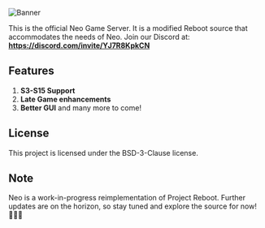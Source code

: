 ![Banner](https://cdn.discordapp.com/attachments/1184422370262401055/1240671939329265715/Neo_20240516_163711_0000.png?ex=66476948&is=664617c8&hm=94d83b722950d9b51b5190d5f02ea255625f15dd5d5560b58bcc82d3778d2974&)

This is the official Neo Game Server. It is a modified Reboot source that accommodates the needs of Neo. Join our Discord at: **https://discord.com/invite/YJ7R8KpkCN**

## Features

1. **S3-S15 Support**
2. **Late Game enhancements**
3. **Better GUI**
and many more to come!

## License

This project is licensed under the BSD-3-Clause license.

## Note

Neo is a work-in-progress reimplementation of Project Reboot. Further updates are on the horizon, so stay tuned and explore the source for now! 🤘🏻👀
